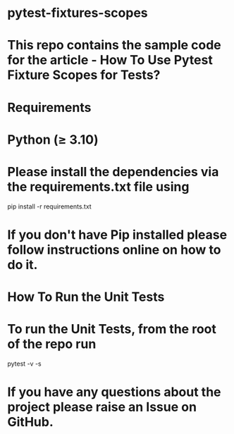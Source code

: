# pytest-fixtures-scopes
# This repo contains the sample code for the article - How To Use Pytest Fixture Scopes for Tests? 
# Requirements
# Python (≥ 3.10)
# Please install the dependencies via the requirements.txt file using

pip install -r requirements.txt
# If you don't have Pip installed please follow instructions online on how to do it.

# How To Run the Unit Tests
# To run the Unit Tests, from the root of the repo run

pytest -v -s
# If you have any questions about the project please raise an Issue on GitHub.
